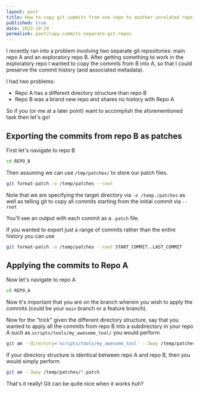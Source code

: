 ```yaml
---
layout: post
title: How to copy git commits from one repo to another unrelated repo
published: true
date: 2022-10-29
permalink: post/copy-commits-separate-git-repos
---
```


I recently ran into a problem involving two separate git repositories: main
repo A and an exploratory repo B. After getting something to work in the
exploratory repo I wanted to copy the commits from B into A, so that I could
preserve the commit history (and associated metadata).

I had two problems:

- Repo A has a different directory structure than repo B
- Repo B was a brand new repo and shares no history with Repo A

So if you (or me at a later point) want to accomplish the aforementioned task
then let's go!

## Exporting the commits from repo B as patches

First let's navigate to repo B

```bash
cd REPO_B
```

Then assuming we can use `/tmp/patches/` to store our patch files.

```bash
git format-patch -o /temp/patches --root
```

Note that we are specifying the target directory via `-o /temp./patches` as
well as telling git to copy all commits starting from the initial commit via
`--root`

You'll see an output with each commit as a `.patch` file.

If you wanted to export just a range of commits rather than the entire history you can use

```bash
git format-patch -o /temp/patches --root START_COMMIT..LAST_COMMIT
```

## Applying the commits to Repo A

Now let's navigate to repo A

```bash
cd REPO_A
```

Now it's important that you are on the branch wherein you wish to apply the
commits (could be your `main` branch or a feature branch).

Now for the "trick" given the different directory structure, say that you
wanted to apply all the commits from repo B into a subdirectory in your repo A
such as `scripts/tools/my_awesome_tool/` you would perform

```bash
git am --directory='scripts/tools/my_awesome_tool' --3way /temp/patches/*.patch
```

If your directory structure is identical between repo A and repo B, then you would simply perform

```bash
git am --3way /temp/patches/*.patch
```

That's it really! Git can be quite nice when it works huh?
